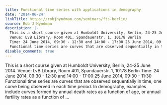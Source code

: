 ```yaml
---
title: Functional time series with applications in demography
date: '2014-06-24'
linkTitle: https://robjhyndman.com/seminars/fts-berlin/
source: Rob J Hyndman
description: |-
  This is a short course given at Humboldt University, Berlin, 24-25 June 2014.
  Venue: LvB Library, Room 401, Spandauerstr. 1, 10178 Berlin
  Time: 24 June 2014, 09:30 - 12:30 and 14:00 - 17:00 25 June 2014, 09:30 - 11:30
  Functional time series are curves that are observed sequentially in time, one curve being observed in each time period. In demography, examples include curves formed by annual death rates as a function of age, or annual fertility rates as a function of ...
disable_comments: true
---
```

This is a short course given at Humboldt University, Berlin, 24-25 June 2014.
Venue: LvB Library, Room 401, Spandauerstr. 1, 10178 Berlin
Time: 24 June 2014, 09:30 - 12:30 and 14:00 - 17:00 25 June 2014, 09:30 - 11:30
Functional time series are curves that are observed sequentially in time, one curve being observed in each time period. In demography, examples include curves formed by annual death rates as a function of age, or annual fertility rates as a function of ...